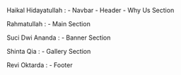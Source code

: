 Haikal Hidayatullah : - Navbar
                      - Header
                      - Why Us Section
                      
Rahmatullah         : - Main Section

Suci Dwi Ananda     : - Banner Section

Shinta Qia          : - Gallery Section

Revi Oktarda        : - Footer
